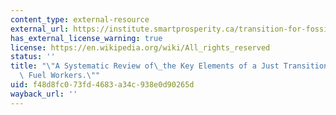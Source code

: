 ```yaml
---
content_type: external-resource
external_url: https://institute.smartprosperity.ca/transition-for-fossil-fuel-workers
has_external_license_warning: true
license: https://en.wikipedia.org/wiki/All_rights_reserved
status: ''
title: "\"A Systematic Review of\_the Key Elements of a Just Transition for Fossil\
  \ Fuel Workers.\""
uid: f48d8fc0-73fd-4683-a34c-938e0d90265d
wayback_url: ''
---
```

